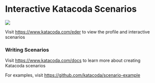 # Interactive Katacoda Scenarios

[![](http://shields.katacoda.com/katacoda/eder/count.svg)](https://www.katacoda.com/eder "Get your profile on Katacoda.com")

Visit https://www.katacoda.com/eder to view the profile and interactive scenarios

### Writing Scenarios
Visit https://www.katacoda.com/docs to learn more about creating Katacoda scenarios

For examples, visit https://github.com/katacoda/scenario-example
